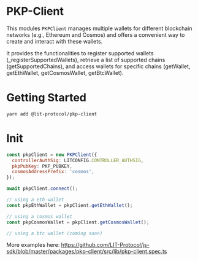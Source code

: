 # PKP-Client

This modules `PKPClient` manages multiple wallets for different blockchain networks (e.g., Ethereum and Cosmos) and offers a convenient way to create and interact with these wallets.

It provides the functionalities to register supported wallets (\_registerSupportedWallets), retrieve a list of supported chains (getSupportedChains), and access wallets for specific chains (getWallet, getEthWallet, getCosmosWallet, getBtcWallet).

# Getting Started

```
yarn add @lit-protocol/pkp-client
```

# Init

```js
const pkpClient = new PKPClient({
  controllerAuthSig: LITCONFIG.CONTROLLER_AUTHSIG,
  pkpPubKey: PKP_PUBKEY,
  cosmosAddressPrefix: 'cosmos',
});

await pkpClient.connect();

// using a eth wallet
const pkpEthWallet = pkpClient.getEthWallet();

// using a cosmos wallet
const pkpCosmosWallet = pkpClient.getCosmosWallet();

// using a btc wallet (coming soon)
```

More examples here:
https://github.com/LIT-Protocol/js-sdk/blob/master/packages/pkp-client/src/lib/pkp-client.spec.ts
